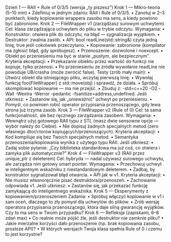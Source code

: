 Dzień 1 — RAII + Rule of 0/3/5 (wersja „ty piszesz”)
Krok 1 — Mikro-teoria (5–10 min)
    • Zdefiniuj w jednym zdaniu: RAII i Rule of 0/3/5.
    • Zanotuj w 2–3 punktach, kiedy kopiowanie wrappera zasobu ma sens, a kiedy powinno być zabronione.
Krok 2 — FileWrapper v1 (zarządzasz surowym uchwytem)
Cel: klasa zarządzająca uchwytem do pliku w trybie odczytu.
Wymagania:
    • Konstruktor: otwiera plik do odczytu; na błąd — sygnalizacja wyjątkiem.
    • Destruktor: zwalnia zasób.
    • API: bool readLine(std::string&) czyta jedną linię; true jeśli cokolwiek przeczytano.
    • Kopiowanie: zabronione (kompilator ma zgłosić błąd, gdy spróbujesz).
    • Przenoszenie: dozwolone i noexcept.
    • Obiekt po przeniesieniu ma być w stanie „pustym, ale bezpiecznym”.
Kryteria akceptacji:
    • Przekazanie obiektu przez wartość do funkcji nie kopiuje, tylko przenosi.
    • Po przeniesieniu ze źródła wywołanie readLine nie powoduje UB/crasha (może zwrócić false).
Testy (zrób mały main):
    • Utwórz obiekt dla istniejącego pliku, wczytaj pierwszą linię.
    • Wywołaj funkcję foo(FileWrapper) z std::move(obj) i sprawdź, że działa.
    • Spróbuj skompilować kopiowanie — ma nie przejść.
    • Zbuduj z: -std=c++20 -O2 -Wall -Wextra -Werror -pedantic -fsanitize=address,undefined.
Jeśli utkniesz:
    • Zastanów się, jak „unieważnić” uchwyt po przeniesieniu.
    • Pomyśl, co powinien robić operator przypisania przenoszącego, gdy lewa strona już trzyma zasób.
Krok 3 — FileWrapper v2 (Rule of 0)
Cel: ta sama funkcjonalność, ale bez ręcznego zarządzania zasobem.
Wymagania:
    • Wewnątrz użyj gotowego RAII typu z STL (masz dwie sensowne opcje — wybór należy do Ciebie).
    • Nie dopisuj żadnych specjalnych metod (zero własnego dtor/ctorów kopiujących/przenoszących).
Kryteria akceptacji:
    • Kod kompiluje się bez Twoich specjalnych metod.
    • Semantyka przenoszenia/kopiowania wynika z użytego typu RAII.
Jeśli utkniesz:
    • Zadaj sobie pytanie: „Czy biblioteka standardowa ma już coś, co otwiera i zamyka plik automatycznie?”
Krok 4 — FileWrapper v3 (RAII przez unique_ptr z deleterem)
Cel: hybryda — nadal używasz surowego uchwytu, ale zarządza nim gotowy smart pointer.
Wymagania:
    • Przechowuj uchwyt w inteligentnym wskaźniku z niestandardowym deleterem.
    • Zadbaj, by konstruktor sygnalizował błąd otwarcia.
    • API jak w v1.
Kryteria akceptacji:
    • Nie musisz własnoręcznie pisać destruktora/przenoszeń.
    • Zachowanie odpowiada v1.
Jeśli utkniesz:
    • Zastanów się, jak przekazać funkcję zamykającą do inteligentnego wskaźnika.
Krok 5 — Eksperymenty z kopiowaniem/przenoszeniem
Zadania:
    • Spróbuj włączyć kopiowanie w v1 i sam oceń, dlaczego to zły pomysł dla uchwytów do plików.
    • Zrób wersję operatora przypisania przenoszącego, która daje silną gwarancję wyjątków. Czy to ma sens w Twoim przypadku?
Krok 6 — Refleksja (zapiskami, 6–8 zdań max)
    • Co realnie może pójść źle, jeśli destruktor nie zamknie pliku?
    • Jakie mierzalne korzyści dało przenoszenie (np. brak kopiowania zasobu, prostsze API)?
    • W których wersjach Twoja klasa spełnia Rule of 0 i czemu to jest korzystne?

